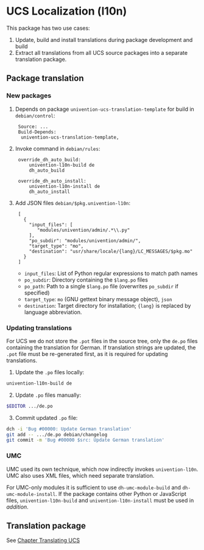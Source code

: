 UCS Localization (l10n)
=======================

This package has two use cases:

1. Update, build and install translations during package development and build
2. Extract all translations from all UCS source packages into a separate translation package.

Package translation
-------------------

### New packages

1. Depends on package `univention-ucs-translation-template` for build in `debian/control`:

		Source: ...
		Build-Depends:
		 univention-ucs-translation-template,

2. Invoke command in `debian/rules`:

		override_dh_auto_build:
			univention-l10n-build de
			dh_auto_build

		override_dh_auto_install:
			univention-l10n-install de
			dh_auto_install

3. Add JSON files `debian/$pkg.univention-l10n`:

		[
		  {
			"input_files": [
			   "modules/univention/admin/.*\\.py"
			],
			"po_subdir": "modules/univention/admin/",
			"target_type": "mo",
			"destination": "usr/share/locale/{lang}/LC_MESSAGES/$pkg.mo"
		  }
		]

	* `input_files`: List of Python regular expressions to match path names
	* `po_subdir`: Directory containing the `$lang.po` files
	* `po_path`: Path to a single `$lang.po` file (overwrites `po_subdir` if specified)
	* `target_type`: `mo` (GNU gettext binary message object), `json`
	* `destination`: Target directory for installation; `{lang}` is replaced by language abbreviation.

### Updating translations

For UCS we do not store the `.pot` files in the source tree, only the `de.po` files containing the translation for German.
If translation strings are updated, the `.pot` file must be re-generated first, as it is required for updating translations.

1. Update the `.po` files locally:
```sh
univention-l10n-build de
```

2. Update `.po` files manually:
```sh
$EDITOR .../de.po
```

3. Commit updated `.po` file:
```sh
dch -i 'Bug #00000: Update German translation'
git add -- .../de.po debian/changelog
git commit -m 'Bug #00000 $src: Update German translation'
```

### UMC
UMC used its own technique, which now indirectly invokes `univention-l10n`.
UMC also uses XML files, which need separate translation.

For UMC-only modules it is sufficient to use `dh-umc-module-build` and `dh-umc-module-install`.
If the package contains other Python or JavaScript files, `univention-l10n-build` and `univention-l10n-install` must be used in *addition*.

Translation package
-------------------
See [Chapter Translating UCS](https://docs.software-univention.de/developer-reference-4.4.html#chap:translation)
